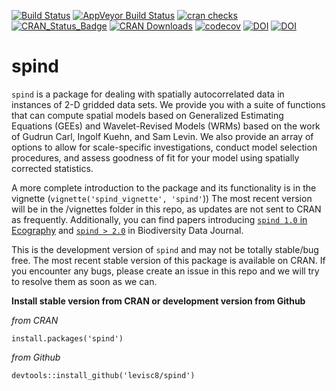 [![Build Status](https://travis-ci.org/levisc8/spind.svg?branch=master)](https://travis-ci.org/levisc8/spind)
[![AppVeyor Build Status](https://ci.appveyor.com/api/projects/status/github/levisc8/spind?branch=master&svg=true)](https://ci.appveyor.com/project/levisc8/spind)
[![cran checks](https://badges.cranchecks.info/summary/spind)](https://badges.cranchecks.info/pkgs/spind)
[![CRAN_Status_Badge](http://www.r-pkg.org/badges/version/spind)](http://cran.r-project.org/package=spind)
[![CRAN Downloads](https://cranlogs.r-pkg.org/badges/spind)](https://cran.r-project.org/package=spind)
[![codecov](https://codecov.io/gh/levisc8/spind/branch/master/graph/badge.svg)](https://codecov.io/gh/levisc8/spind)
[![DOI](https://zenodo.org/badge/DOI/10.3897/BDJ.6.e20760.svg)](https://doi.org/10.3897/BDJ.6.e20760)
[![DOI](https://zenodo.org/badge/DOI/10.1111/ecog.02593.svg)](https://doi.org/10.1111/ecog.02593)


# spind 

`spind` is a package for dealing with spatially autocorrelated data in instances of 2-D gridded data sets. We provide you with a suite of functions that can compute spatial models based on Generalized Estimating Equations (GEEs) and Wavelet-Revised Models (WRMs) based on the work of Gudrun Carl, Ingolf Kuehn, and Sam Levin. We also provide an array of options to allow for scale-specific investigations, conduct model selection procedures, and assess goodness of fit for your model using spatially corrected statistics.  

A more complete introduction to the package and its functionality is in the vignette (`vignette('spind_vignette', 'spind'`)) The most recent version will be in the /vignettes folder in this repo, as updates are not sent to CRAN as frequently. Additionally, you can find papers introducing [`spind 1.0` in Ecography](https://onlinelibrary.wiley.com/doi/abs/10.1111/ecog.02593) and [`spind > 2.0`](https://bdj.pensoft.net/articles.php?id=20760) in Biodiversity Data Journal. 

This is the development version of `spind` and may not be totally stable/bug free. The most recent stable version of this package is available on CRAN. If you encounter any bugs, please create an issue in this repo and we will try to resolve them as soon as we can. 

**Install stable version from CRAN or development version from Github**

*from CRAN*

`install.packages('spind')`

*from Github*

`devtools::install_github('levisc8/spind')`
